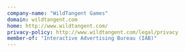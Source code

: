 ```yaml
---
company-name: "WildTangent Games"
domain: wildtangent.com
home: http://www.wildtangent.com/
privacy-policy: http://www.wildtangent.com/legal/privacy
member-of: "Interactive Advertising Bureau (IAB)"
---
```




